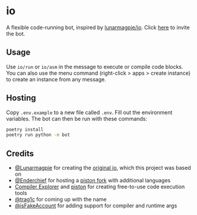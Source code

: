 # io
A flexible code-running bot, inspired by [lunarmagpie/io](https://github.com/lunarmagpie/io). Click [here](https://discord.com/api/oauth2/authorize?client_id=1073771658906701954&permissions=346176&scope=bot) to invite the bot.

## Usage
Use `io/run` or `io/asm` in the message to execute or compile code blocks. You can also use the menu command (right-click > apps > create instance) to create an instance from any message.

## Hosting
Copy `.env.example` to a new file called `.env`. Fill out the environment variables.
The bot can then be run with these commands:
```sh
poetry install
poetry run python -m bot
```

## Credits
- [@Lunarmagpie](https://github.com/lunarmagpie) for creating the [original io](https://github.com/lunarmagpie/io), which this project was based on
- [@Enderchief](https://github.com/Enderchief) for hosting a [piston fork](https://github.com/Endercheif/piston) with additional languages
- [Compiler Explorer](https://github.com/compiler-explorer/compiler-explorer) and [piston](https://github.com/engineer-man/piston) for creating free-to-use code execution tools
- [@trag1c](https://github.com/trag1c) for coming up with the name
- [@isFakeAccount](https://github.com/isFakeAccount) for adding support for compiler and runtime args
